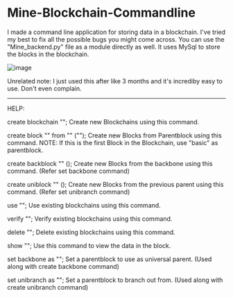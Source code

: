# Mine-Blockchain-Commandline
I made a command line application for storing data in a blockchain. I've tried my best to fix all the possible bugs you might come across. You can use the "Mine_backend.py" file as a module directly as well. It uses MySql to store the blocks in the blockchain.

![image](https://user-images.githubusercontent.com/74499053/134213822-782184b2-27ea-4c53-af26-c63902c62921.png)

Unrelated note:
I just used this after like 3 months and it's incrediby easy to use. Don't even complain.
_____________________________________________
HELP:

create blockchain "<name>";
Create new Blockchains using this command.

create block "<blockname>" from "<parentblock>" ("<data>");
Create new Blocks from Parentblock using this command.
NOTE: If this is the first Block in the Blockchain, use "basic" as parentblock.

create backblock "<blockname>" (<data>);
Create new Blocks from the backbone using this command.
(Refer set backbone command)

create uniblock "<blockname>" (<data>);
Create new Blocks from the previous parent using this command.
(Refer set unibranch command)

use "<blockchain>";
Use existing blockchains using this command.

verify "<blockchain>";
Verify existing blockchains using this command.

delete "<blockchain>";
Delete existing blockchains using this command.

show "<block>";
Use this command to view the data in the block.

set backbone as "<parentblock>";
Set a parentblock to use as universal parent.
(Used along with create backbone command)

set unibranch as "<parentblock>";
Set a parentblock to branch out from.
(Used along with create unibranch command)
